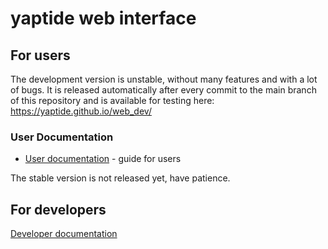 # yaptide web interface

## For users

The development version is unstable, without many features and with a lot of bugs.
It is released automatically after every commit to the main branch of this repository and is available for testing here:
<https://yaptide.github.io/web_dev/>

### User Documentation
 - [User documentation](https://yaptide.github.io/docs/) - guide for users

The stable version is not released yet, have patience.

## For developers

[Developer documentation](https://yaptide.github.io/for_developers/frontend/)